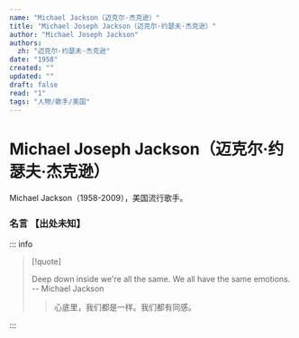 ```yaml
---
name: "Michael Jackson（迈克尔·杰克逊）"
title: "Michael Joseph Jackson（迈克尔·约瑟夫·杰克逊）"
author: "Michael Joseph Jackson"
authors:
  zh: "迈克尔·约瑟夫·杰克逊"
date: "1958"
created: ""
updated: ""
draft: false
read: "1"
tags: "人物/歌手/美国"
---
```


# Michael Joseph Jackson（迈克尔·约瑟夫·杰克逊）

Michael Jackson（1958-2009），美国流行歌手。

### 名言 【出处未知】

::: info

> [!quote]
>
> Deep down inside we're all the same. We all have the same emotions. -- Michael Jackson
>
> > 心底里，我们都是一样。我们都有同感。

:::
